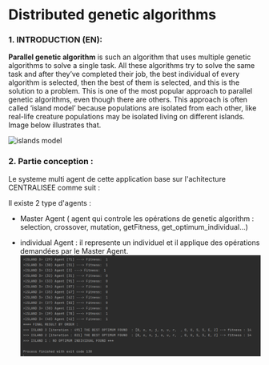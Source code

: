 # Distributed genetic algorithms
### 1. INTRODUCTION (EN): 
**Parallel genetic algorithm** is such an algorithm that uses multiple genetic algorithms to solve a single task. All these algorithms try to solve the same task and after they’ve completed their job, the best individual of every algorithm is selected, then the best of them is selected, and this is the solution to a problem. This is one of the most popular approach to parallel genetic algorithms, even though there are others. This approach is often called ‘island model’ because populations are isolated from each other, like real-life creature populations may be isolated living on different islands. Image below illustrates that.

![islands model](https://miro.medium.com/v2/resize:fit:640/format:webp/1*EtWIjfFjiyHkS12sCZAGrA.png)
### 2. Partie conception : 
Le systeme multi agent de cette application base sur l'achitecture CENTRALISEE comme suit : 

 Il existe 2 type d'agents : 
- Master Agent ( agent qui controle les opérations de genetic algorithm : selection, crossover, mutation, getFitness, get_optimum_individual...)

- individual Agent : il represente un individuel et il applique des opérations demandées par le Master Agent.
![islands modelxx](SCREENS/Execution.png)
